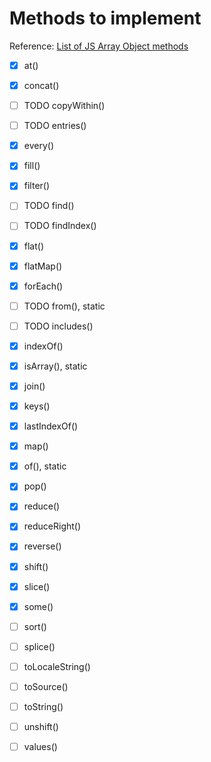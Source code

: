 # Methods to implement

Reference: [List of JS Array Object methods](https://developer.mozilla.org/en-US/docs/Web/JavaScript/Reference/Global_Objects/Array)

- [x] at()
- [x] concat()
- [ ] TODO copyWithin()
- [ ] TODO entries()
- [x] every()
- [x] fill()
- [x] filter()
- [ ] TODO find()
- [ ] TODO findIndex()
- [x] flat()
- [x] flatMap()
- [x] forEach()
- [ ] TODO from(), static
- [ ] TODO includes()
- [x] indexOf()
- [x] isArray(), static
- [x] join()
- [x] keys()
- [x] lastIndexOf()
- [x] map()
- [x] of(), static
- [x] pop()
- [x] reduce()
- [x] reduceRight()
- [x] reverse()
- [x] shift()
- [x] slice()
- [x] some()
- [ ] sort()
- [ ] splice()
- [ ] toLocaleString()
- [ ] toSource()
- [ ] toString()
- [ ] unshift()
- [ ] values()

